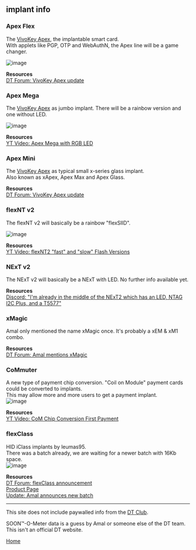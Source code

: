 ## implant info

### Apex Flex
The [VivoKey Apex](https://vivokey.com/apex), the implantable smart card.  
With applets like PGP, OTP and WebAuthN, the Apex line will be a game changer.

![image](https://user-images.githubusercontent.com/95120860/143735594-94894cb2-52c4-4a3e-8832-6c758d918fd6.png)

**Resources**  
[DT Forum: VivoKey Apex update](https://forum.dangerousthings.com/t/vivokey-apex-update/8850)  

### Apex Mega
The [VivoKey Apex](#apex-flex) as jumbo implant. There will be a rainbow version and one without LED.

![image](https://user-images.githubusercontent.com/95120860/143735443-88549d88-a633-404a-834a-3148570540a5.png)

**Resources**  
[YT Video: Apex Mega with RGB LED](https://www.youtube.com/watch?v=7fXVBj6Pt9E)

### Apex Mini
The [VivoKey Apex](#apex-flex) as typical small x-series glass implant.  
Also known as xApex, Apex Max and Apex Glass.

**Resources**  
[DT Forum: VivoKey Apex update](https://forum.dangerousthings.com/t/vivokey-apex-update/8850)  

### flexNT v2
The flexNT v2 will basically be a rainbow "flexSIID".

![image](https://user-images.githubusercontent.com/95120860/143735424-b8082156-40d8-4daa-bdff-4d40e902d5b2.png)

**Resources**  
[YT Video: flexNT2 "fast" and "slow" Flash Versions](https://www.youtube.com/watch?v=PIb9lqYM2UI)

### NExT v2
The NExT v2 will basically be a NExT with LED. No further info available yet.

**Resources**  
[Discord: "I'm already in the middle of the NExT2 which has an LED, NTAG I2C Plus, and a T5577"](https://www.youtube.com/watch?v=PIb9lqYM2UI)

### xMagic
Amal only mentioned the name xMagic once. It's probably a xEM & xM1 combo.  

**Resources**  
[DT Forum: Amal mentions xMagic](https://forum.dangerousthings.com/t/the-anti-derailment-thread-hijacking-thread/5860/8225)

### CoMmuter
A new type of payment chip conversion. "Coil on Module" payment cards could be converted to implants.  
This may allow more and more users to get a payment implant.  
![image](https://user-images.githubusercontent.com/95120860/143735327-ce3055c0-9ca9-498d-b98d-660cdde2e2eb.png)

**Resources**  
[YT Video: CoM Chip Conversion First Payment](https://www.youtube.com/watch?v=Xr4uPm84-8k)

### flexClass
HID iClass implants by leumas95.  
There was a batch already, we are waiting for a newer batch with 16Kb space.  
![image](https://user-images.githubusercontent.com/96721031/150921995-22b2b057-4001-4c83-96fe-68be8865e3f9.png)

**Resources**  
[DT Forum: flexClass announcement](https://forum.dangerousthings.com/t/flexclass-hid-iclass-standard-implant-in-limited-release/12256)  
[Product Page](https://dangerousthings.com/product/flexClass/)  
[Update: Amal announces new batch](https://forum.dangerousthings.com/t/is-the-global-economy-trending-down/14691/30)

---
This site does not include paywalled info from the [DT Club](https://forum.dangerousthings.com/s).

SOON™-O-Meter data is a guess by Amal or someone else of the DT team. This isn't an official DT website.

[Home](/)
